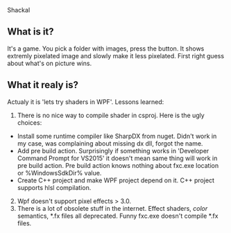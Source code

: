 Shackal

## What is it?
It's a game. You pick a folder with images, press the button. It shows extremly pixelated image and slowly make it less pixelated. First right guess about what's on picture wins.

## What it realy is?
Actualy it is 'lets try shaders in WPF'.
Lessons learned:
1. There is no nice way to compile shader in csproj. Here is the ugly choices:
  - Install some runtime compiler like SharpDX from nuget. Didn't work in my case, was complaining about missing dx dll, forgot the name.
  - Add pre build action. Surprisingly if something works in 'Developer Command Prompt for VS2015' it doesn't mean same thing will work in pre build action. Pre build action knows nothing about fxc.exe location or %WindowsSdkDir% value.
  - Create C++ project and make WPF project depend on it. C++ project supports hlsl compilation.
2. Wpf doesn't support pixel effects > 3.0.
3. There is a lot of obsolete stuff in the internet. Effect shaders, *color* semantics, *.fx files all deprecated. Funny fxc.exe doesn't compile *.fx files.
